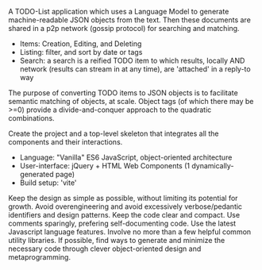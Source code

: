 A TODO-List application which uses a Language Model to generate machine-readable JSON objects from the text.  Then these documents are shared in a p2p network (gossip protocol) for searching and matching.
* Items: Creation, Editing, and Deleting
* Listing: filter, and sort by date or tags
* Search: a search is a reified TODO item to which results, locally AND network (results can stream in at any time), are 'attached' in a reply-to way

The purpose of converting TODO items to JSON objects is to facilitate semantic matching of objects, at scale.  Object tags (of which there may be >=0) provide a divide-and-conquer approach to the quadratic combinations.

Create the project and a top-level skeleton that integrates all the components and their interactions.

* Language: "Vanilla" ES6 JavaScript, object-oriented architecture
* User-interface: jQuery + HTML Web Components (1 dynamically-generated page)
* Build setup: 'vite'

Keep the design as simple as possible, without limiting its potential for growth. Avoid overengineering and avoid excessively verbose/pedantic identifiers and design patterns.  Keep the code clear and compact.  Use comments sparingly, prefering self-documenting code.  Use the latest Javascript language features.  Involve no more than a few helpful common utility libraries.  If possible, find ways to generate and minimize the necessary code through clever object-oriented design and metaprogramming.